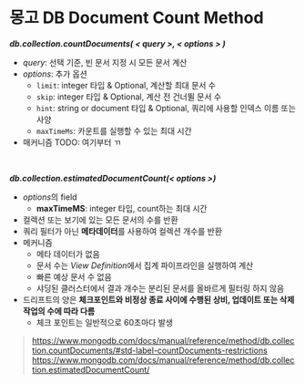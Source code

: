 # **몽고 DB Document Count Method**

***db.collection.countDocuments( < query >, < options > )***
- *query*: 선택 기준, 빈 문서 지정 시 모든 문서 계산
- *options*: 추가 옵션
  - `limit`: integer 타입 & Optional, 계산할 최대 문서 수
  - `skip`: integer 타입 & Optional, 계산 전 건너뛸 문서 수
  - `hint`: string or document 타입 & Optional, 쿼리에 사용할 인덱스 이름 또는 사양
  - `maxTimeMs`: 카운트를 실행할 수 있는 최대 시간
- 매커니즘 TODO: 여기부터 ㄲ

<br>

***db.collection.estimatedDocumentCount(< options >)***
- *options*의 field 
  - **maxTimeMS**: integer 타입, count하는 최대 시간
- 컬렉션 또는 보기에 있는 모든 문서의 수를 반환
- 쿼리 필터가 아닌 **메타데이터**를 사용하여 컬렉션 개수를 반환
- 메커니즘
  - 메타 데이터가 없음
  - 문서 수는 *View Definition*에서 집계 파이프라인을 실행하여 계산
  - 빠른 예상 문서 수 없음
  - 샤딩된 클러스터에서 결과 개수는 분리된 문서를 올바르게 필터링 하지 않음
- 드리프트의 양은 **체크포인트와 비정상 종료 사이에 수행된 상비, 업데이트 또는 삭제 작업의 수에 따라 다름**
  - 체크 포인트는 일반적으로 60초마다 발생

> https://www.mongodb.com/docs/manual/reference/method/db.collection.countDocuments/#std-label-countDocuments-restrictions <br>
> https://www.mongodb.com/docs/manual/reference/method/db.collection.estimatedDocumentCount/
